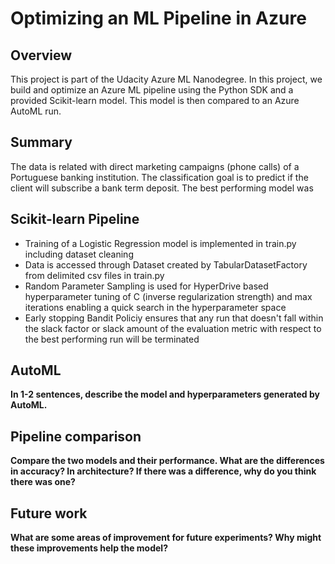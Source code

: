 # Optimizing an ML Pipeline in Azure

## Overview
This project is part of the Udacity Azure ML Nanodegree.
In this project, we build and optimize an Azure ML pipeline using the Python SDK and a provided Scikit-learn model.
This model is then compared to an Azure AutoML run.

## Summary
The data is related with direct marketing campaigns (phone calls) of a Portuguese banking institution. The classification goal is to predict if the client will subscribe a bank term deposit.
The best performing model was 

## Scikit-learn Pipeline
- Training of a Logistic Regression model is implemented in train.py including dataset cleaning
- Data is accessed through Dataset created by TabularDatasetFactory from delimited csv files in train.py
- Random Parameter Sampling is used for HyperDrive based hyperparameter tuning of C (inverse regularization strength) and max iterations enabling a quick search in the hyperparameter space  
- Early stopping Bandit Policiy ensures that any run that doesn't fall within the slack factor or slack amount of the evaluation metric with respect to the best performing run will be terminated

## AutoML
**In 1-2 sentences, describe the model and hyperparameters generated by AutoML.**

## Pipeline comparison
**Compare the two models and their performance. What are the differences in accuracy? In architecture? If there was a difference, why do you think there was one?**

## Future work
**What are some areas of improvement for future experiments? Why might these improvements help the model?**


